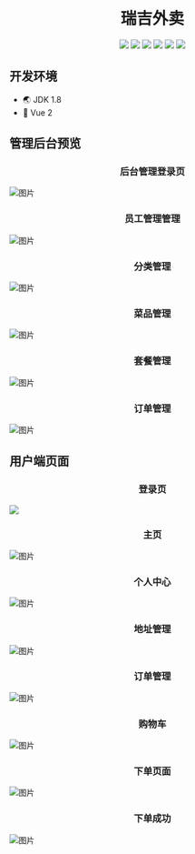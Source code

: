 # <div align="center">瑞吉外卖</div>
<div align="center">
  <img src="https://img.shields.io/badge/后端-SpringBoot-green" />
  <img src="https://img.shields.io/badge/前端-Vue-blue" />
  <img src="https://img.shields.io/badge/前端-Vue-blue" />
  <img src="https://img.shields.io/badge/UI框架-ElementUI-success" />
  <img src="https://img.shields.io/badge/数据库-MySQL-orange" />
  <img src="https://img.shields.io/badge/开发工具-IDEA-critical" />
</div>

## 开发环境
- :earth_asia: JDK 1.8
- :ghost: Vue 2
## 管理后台预览
### <div align="center">后台管理登录页</div>
![图片](https://user-images.githubusercontent.com/44516655/222951999-27574887-6367-44d1-8120-25e15b21c3db.png)
### <div align="center">员工管理管理</div>
![图片](https://user-images.githubusercontent.com/44516655/222952064-9896b675-0805-4ff8-93a4-32a4baf533aa.png)
### <div align="center">分类管理</div>
![图片](https://user-images.githubusercontent.com/44516655/222952113-b2b08f15-82d5-4cc0-9428-1aeaf0c91c9c.png)
### <div align="center">菜品管理</div>
![图片](https://user-images.githubusercontent.com/44516655/222952133-39268dea-5987-4ab6-9d80-d8e960090ac3.png)
### <div align="center">套餐管理</div>
![图片](https://user-images.githubusercontent.com/44516655/222952385-34495f98-c840-471c-a4dd-72fdf3e09670.png)
### <div align="center">订单管理</div>
![图片](https://user-images.githubusercontent.com/44516655/222957648-6ba3e098-2269-49c1-adae-550fb80dfbb1.png)
## 用户端页面
### <div align="center">登录页</div>
![](https://user-images.githubusercontent.com/44516655/222957781-71513ee1-5558-4572-a615-2ffb6ee34f44.png)
### <div align="center">主页</div>
![图片](https://user-images.githubusercontent.com/44516655/222958306-a38e24c3-3168-40b3-a9a5-2753e74a4faa.png)
### <div align="center">个人中心</div>
![图片](https://user-images.githubusercontent.com/44516655/222958313-6f69d746-c3a8-40f1-9e86-c559c3427e83.png)
### <div align="center">地址管理</div>
![图片](https://user-images.githubusercontent.com/44516655/222958319-fbe421d8-88e0-42c1-ab8e-3d7e8c3ab57b.png)
### <div align="center">订单管理</div>
![图片](https://user-images.githubusercontent.com/44516655/222958336-8809c0a0-36be-45c0-abff-2c564d0aa66f.png)
### <div align="center">购物车</div>
![图片](https://user-images.githubusercontent.com/44516655/222958357-b52baeed-4c57-45b7-9c9c-873500c067d2.png)
### <div align="center">下单页面</div>
![图片](https://user-images.githubusercontent.com/44516655/222958368-1dbfd513-d57a-4db6-9149-b059a54c1db3.png)
### <div align="center">下单成功</div>
![图片](https://user-images.githubusercontent.com/44516655/222958395-4d3d3645-3946-48fb-816f-401e9c0d8e1c.png)
